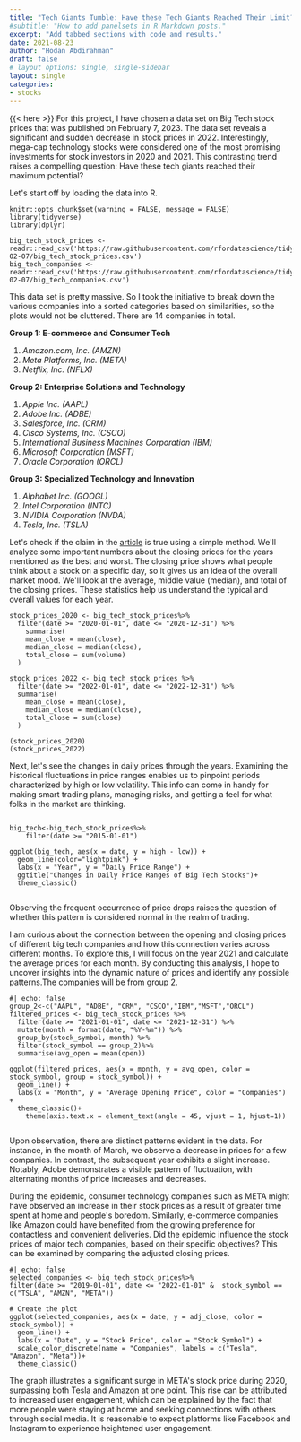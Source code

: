 ```yaml
---
title: "Tech Giants Tumble: Have these Tech Giants Reached Their Limit?"
#subtitle: "How to add panelsets in R Markdown posts."
excerpt: "Add tabbed sections with code and results."
date: 2021-08-23
author: "Hodan Abdirahman"
draft: false
# layout options: single, single-sidebar
layout: single
categories:
- stocks
---
```


{{< here >}}
For this project, I have chosen a data set on Big Tech stock prices that was published on February 7, 2023. The data set reveals a significant and sudden decrease in stock prices in 2022. Interestingly, mega-cap technology stocks were considered one of the most promising investments for stock investors in 2020 and 2021. This contrasting trend raises a compelling question: Have these tech giants reached their maximum potential?

Let's start off by loading the data into R.

```{r setup, include=FALSE}
knitr::opts_chunk$set(warning = FALSE, message = FALSE) 
library(tidyverse)
library(dplyr)
```

```{r}
big_tech_stock_prices <- readr::read_csv('https://raw.githubusercontent.com/rfordatascience/tidytuesday/master/data/2023/2023-02-07/big_tech_stock_prices.csv')
big_tech_companies <- readr::read_csv('https://raw.githubusercontent.com/rfordatascience/tidytuesday/master/data/2023/2023-02-07/big_tech_companies.csv')

```

This data set is pretty massive. So I took the initiative to break down the various companies into a sorted categories based on similarities, so the plots would not be cluttered. There are 14 companies in total.

**Group 1: E-commerce and Consumer Tech**

1)  *Amazon.com, Inc. (AMZN)*
2)  *Meta Platforms, Inc. (META)*
3)  *Netflix, Inc. (NFLX)*

**Group 2: Enterprise Solutions and Technology**

1)  *Apple Inc. (AAPL)*
2)  *Adobe Inc. (ADBE)*
3)  *Salesforce, Inc. (CRM)*
4)  *Cisco Systems, Inc. (CSCO)*
5)  *International Business Machines Corporation (IBM)*
6)  *Microsoft Corporation (MSFT)*
7)  *Oracle Corporation (ORCL)*

**Group 3: Specialized Technology and Innovation**

1)  *Alphabet Inc. (GOOGL)*
2)  *Intel Corporation (INTC)*
3)  *NVIDIA Corporation (NVDA)*
4)  *Tesla, Inc. (TSLA)*

Let's check if the claim in the [article](https://www.morningstar.com/markets/5-charts-big-tech-stocks-collapse) is true using a simple method. We'll analyze some important numbers about the closing prices for the years mentioned as the best and worst. The closing price shows what people think about a stock on a specific day, so it gives us an idea of the overall market mood. We'll look at the average, middle value (median), and total of the closing prices. These statistics help us understand the typical and overall values for each year.

```{r}
stock_prices_2020 <- big_tech_stock_prices%>%
  filter(date >= "2020-01-01", date <= "2020-12-31") %>%
    summarise(
    mean_close = mean(close),
    median_close = median(close),
    total_close = sum(volume)
  )

stock_prices_2022 <- big_tech_stock_prices %>%
  filter(date >= "2022-01-01", date <= "2022-12-31") %>%
  summarise(
    mean_close = mean(close),
    median_close = median(close),
    total_close = sum(close)
  )

(stock_prices_2020)
(stock_prices_2022)

```

Next, let's see the changes in daily prices through the years. Examining the historical fluctuations in price ranges enables us to pinpoint periods characterized by high or low volatility. This info can come in handy for making smart trading plans, managing risks, and getting a feel for what folks in the market are thinking.

```{r}

big_tech<-big_tech_stock_prices%>%
    filter(date >= "2015-01-01")

ggplot(big_tech, aes(x = date, y = high - low)) +
  geom_line(color="lightpink") +
  labs(x = "Year", y = "Daily Price Range") +
  ggtitle("Changes in Daily Price Ranges of Big Tech Stocks")+
  theme_classic()


```

Observing the frequent occurrence of price drops raises the question of whether this pattern is considered normal in the realm of trading.

I am curious about the connection between the opening and closing prices of different big tech companies and how this connection varies across different months. To explore this, I will focus on the year 2021 and calculate the average prices for each month. By conducting this analysis, I hope to uncover insights into the dynamic nature of prices and identify any possible patterns.The companies will be from group 2.

```{r}
#| echo: false
group_2<-c("AAPL", "ADBE", "CRM", "CSCO","IBM","MSFT","ORCL")
filtered_prices <- big_tech_stock_prices %>%
  filter(date >= "2021-01-01", date <= "2021-12-31") %>%
  mutate(month = format(date, "%Y-%m")) %>%
  group_by(stock_symbol, month) %>%
  filter(stock_symbol == group_2)%>%
  summarise(avg_open = mean(open))

ggplot(filtered_prices, aes(x = month, y = avg_open, color = stock_symbol, group = stock_symbol)) +
  geom_line() +
  labs(x = "Month", y = "Average Opening Price", color = "Companies") +
  theme_classic()+
    theme(axis.text.x = element_text(angle = 45, vjust = 1, hjust=1))


```

Upon observation, there are distinct patterns evident in the data. For instance, in the month of March, we observe a decrease in prices for a few companies. In contrast, the subsequent year exhibits a slight increase. Notably, Adobe demonstrates a visible pattern of fluctuation, with alternating months of price increases and decreases.

During the epidemic, consumer technology companies such as META might have observed an increase in their stock prices as a result of greater time spent at home and people's boredom. Similarly, e-commerce companies like Amazon could have benefited from the growing preference for contactless and convenient deliveries. Did the epidemic influence the stock prices of major tech companies, based on their specific objectives? This can be examined by comparing the adjusted closing prices.

```{r}
#| echo: false
selected_companies <- big_tech_stock_prices%>%
filter(date >= "2019-01-01", date <= "2022-01-01" &  stock_symbol == c("TSLA", "AMZN", "META"))

# Create the plot
ggplot(selected_companies, aes(x = date, y = adj_close, color = stock_symbol)) +
  geom_line() +
  labs(x = "Date", y = "Stock Price", color = "Stock Symbol") +
  scale_color_discrete(name = "Companies", labels = c("Tesla", "Amazon", "Meta"))+
  theme_classic()

```

The graph illustrates a significant surge in META's stock price during 2020, surpassing both Tesla and Amazon at one point. This rise can be attributed to increased user engagement, which can be explained by the fact that more people were staying at home and seeking connections with others through social media. It is reasonable to expect platforms like Facebook and Instagram to experience heightened user engagement.

